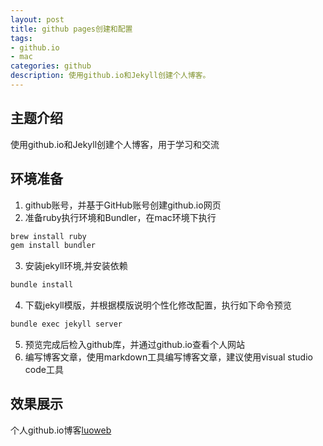 ```yaml
---
layout: post
title: github pages创建和配置
tags:
- github.io
- mac
categories: github
description: 使用github.io和Jekyll创建个人博客。
---
```

## 主题介绍
使用github.io和Jekyll创建个人博客，用于学习和交流

<!-- more -->
## 环境准备
1. github账号，并基于GitHub账号创建github.io网页
2. 准备ruby执行环境和Bundler，在mac环境下执行
```bash
brew install ruby
gem install bundler
```
3. 安装jekyll环境,并安装依赖
```bash
bundle install
```
4. 下载jekyll模版，并根据模版说明个性化修改配置，执行如下命令预览
```bash
bundle exec jekyll server
```
5. 预览完成后检入github库，并通过github.io查看个人网站
6. 编写博客文章，使用markdown工具编写博客文章，建议使用visual studio code工具

## 效果展示
个人github.io博客[luoweb](http://luoweb.github.io)